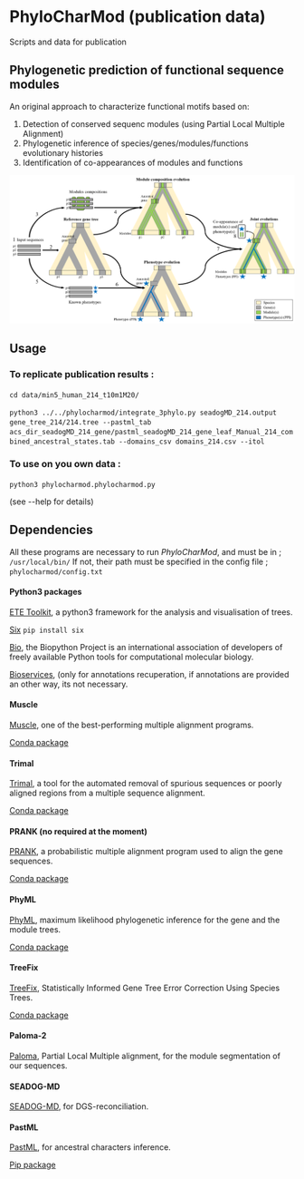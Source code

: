 # PhyloCharMod (publication data)
Scripts and data for publication

## Phylogenetic prediction of functional sequence modules

An original approach to characterize functional motifs based on:
1. Detection of conserved sequenc modules (using Partial Local Multiple Alignment)
2. Phylogenetic inference of species/genes/modules/functions evolutionary histories
3. Identification of co-appearances of modules and functions

![Data recuperation](img/method.png)

## Usage

### To replicate publication results :

```cd data/min5_human_214_t10m1M20/```

```python3 ../../phylocharmod/integrate_3phylo.py seadogMD_214.output gene_tree_214/214.tree --pastml_tab acs_dir_seadogMD_214_gene/pastml_seadogMD_214_gene_leaf_Manual_214_combined_ancestral_states.tab --domains_csv domains_214.csv --itol``` 

### To use on you own data :

```python3 phylocharmod.phylocharmod.py```

(see --help for details)

## Dependencies

All these programs are necessary to run *PhyloCharMod*, and must be in ;
```/usr/local/bin/```
If not, their path must be specified in the config file ;
```phylocharmod/config.txt```

#### Python3 packages

[ETE Toolkit](http://etetoolkit.org/), a python3 framework for the analysis and visualisation of trees.

[Six]()
```pip install six```

[Bio](https://github.com/biopython/biopython), the Biopython Project is an international association of developers of freely available Python tools for computational molecular biology.

[Bioservices](https://pypi.org/project/bioservices/), (only for annotations recuperation, if annotations are provided an other way, its not necessary.

#### Muscle

[Muscle](http://www.drive5.com/muscle/), one of the best-performing multiple alignment programs.

[Conda package](https://anaconda.org/bioconda/muscle)

#### Trimal

[Trimal](http://trimal.cgenomics.org/), a tool for the automated removal of spurious sequences or poorly aligned regions from a multiple sequence alignment. 

[Conda package](https://anaconda.org/bioconda/trimal)

#### PRANK (no required at the moment)

[PRANK](http://wasabiapp.org/software/prank/), a probabilistic multiple alignment program used to align the gene sequences.

[Conda package](https://anaconda.org/bioconda/prank)

#### PhyML

[PhyML](https://github.com/stephaneguindon/phyml), maximum likelihood phylogenetic inference for the gene and the module trees.

[Conda package](https://anaconda.org/bioconda/phyml)

#### TreeFix

[TreeFix](https://www.cs.hmc.edu/~yjw/software/treefix/), Statistically Informed Gene Tree Error Correction Using Species Trees.

[Conda package](https://anaconda.org/OcMalde/treefix)

#### Paloma-2

[Paloma](http://tools.genouest.org/tools/protomata/learn/), Partial Local Multiple alignment, for the module segmentation of our sequences.

#### SEADOG-MD

[SEADOG-MD](https://compbio.engr.uconn.edu/software/seadog/), for DGS-reconciliation.

#### PastML

[PastML](https://pastml.pasteur.fr/), for ancestral characters inference.

[Pip package](https://pypi.org/project/pastml/)



